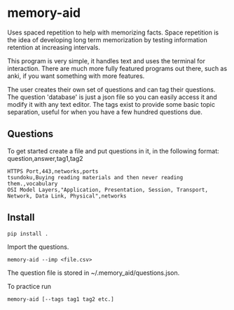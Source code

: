 # memory-aid
Uses spaced repetition to help with memorizing facts.
Space repetition is the idea of developing long term memorization by testing information retention at increasing intervals.

This program is very simple, it handles text and uses the terminal for interaction.
There are much more fully featured programs out there, such as anki, if you want something with more features.

The user creates their own set of questions and can tag their questions. The question 'database' is just a json file so you can easily access it and modify it with any text editor. The tags exist to provide some basic topic separation, useful for when you have a few hundred questions due.

## Questions
To get started create a file and put questions in it, in the following format: 
question,answer,tag1,tag2

```
HTTPS Port,443,networks,ports
tsundoku,Buying reading materials and then never reading them.,vocabulary
OSI Model Layers,"Application, Presentation, Session, Transport, Network, Data Link, Physical",networks
```

## Install
```
pip install .
```

Import the questions.
```
memory-aid --imp <file.csv>
```

The question file is stored in ~/.memory\_aid/questions.json.

To practice run
```
memory-aid [--tags tag1 tag2 etc.]
```
